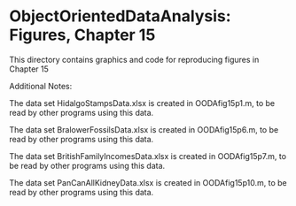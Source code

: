 # ObjectOrientedDataAnalysis: Figures, Chapter 15
This directory contains graphics and code for reproducing figures in Chapter 15

Additional Notes:


The data set HidalgoStampsData.xlsx is created in OODAfig15p1.m, to be read by other programs using this data.

The data set BralowerFossilsData.xlsx is created in OODAfig15p6.m, to be read by other programs using this data.

The data set BritishFamilyIncomesData.xlsx is created in OODAfig15p7.m, to be read by other programs using this data.

The data set PanCanAllKidneyData.xlsx is created in OODAfig15p10.m, to be read by other programs using this data.



